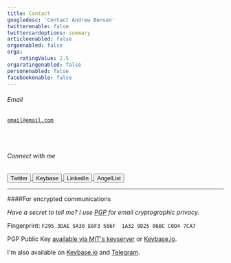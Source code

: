 ```yaml
---
title: Contact
googledesc: 'Contact Andrew Benson'
twitterenable: false
twittercardoptions: summary
articleenabled: false
orgaenabled: false
orga:
    ratingValue: 2.5
orgaratingenabled: false
personenabled: false
facebookenable: false
---
```



<div class="text-center">

<h6>Email</h6>
    <code><a href="mailto:email@email.com">email@email.com</a></code>

<br /><br />

<h6>Connect with me</h6>

<a href="https://twitter.com/AndrewBenson" target="_blank">
	<button class="btn btn-default">
		<i class="fab fa-twitter"></i> Twitter
	</button>
</a>

<a href="https://keybase.io/AndrewBenson" target="_blank">
	<button class="btn btn-default">
		<i class="fab fa-keybase"></i> Keybase
	</button>
</a>

<a href="https://linkedin.com/in/abenson" target="_blank">
	<button class="btn btn-default">
		<i class="fab fa-linkedin"></i> LinkedIn
	</button>
</a>

<a href="https://angel.co/andrewbenson" target="_blank">
	<button class="btn btn-default">
		<i class="fab fa-angellist"></i> AngelList
	</button>
</a>
 
</div>




------

####For encrypted communications

<em>Have a secret to tell me? I use [PGP](https://en.wikipedia.org/wiki/Pretty_Good_Privacy?target=_blank) for email cryptographic privacy.</em>

Fingerprint: `F295 3DAE 5A30 E6F3 586F  1A32 9D25 06BC C0D4 7CA7`

PGP Public Key [available via MIT's keyserver](http://pgp.mit.edu/pks/lookup?op=vindex&search=0x9D2506BCC0D47CA7&target=_blank) or [Keybase.io](https://keybase.io/andrewbenson/pgp_keys.asc?target=_blank).

I'm also available on [Keybase.io](https://keybase.io/andrewbenson?target=_blank) and [Telegram](https://t.me/AndrewBenson?target=_blank). 